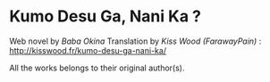 # Kumo Desu Ga, Nani Ka ?

Web novel by *Baba Okina*
Translation by *Kiss Wood (FarawayPain)* : http://kisswood.fr/kumo-desu-ga-nani-ka/

All the works belongs to their original author(s).
